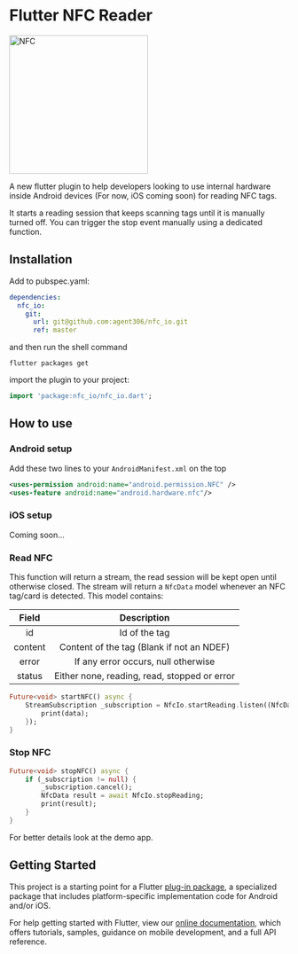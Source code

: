 # Flutter NFC Reader

<img src="http://pluspng.com/img-png/nfc-png-g-technology-2269.png" alt="NFC" width="250"/>

A new flutter plugin to help developers looking to use internal hardware inside Android devices (For now, iOS coming soon) for reading NFC tags.

It starts a reading session that keeps scanning tags until it is manually turned off.
You can trigger the stop event manually using a dedicated function.

## Installation

Add to pubspec.yaml:

```yaml
dependencies:
  nfc_io:
    git:
      url: git@github.com:agent306/nfc_io.git
      ref: master
```

and then run the shell command

```shell
flutter packages get
```

import the plugin to your project:

```dart
import 'package:nfc_io/nfc_io.dart';
```

## How to use

### Android setup

Add these two lines to your `AndroidManifest.xml` on the top

```xml
<uses-permission android:name="android.permission.NFC" />
<uses-feature android:name="android.hardware.nfc"/>
```

### iOS setup

Coming soon...

### Read NFC

This function will return a stream, the read session will be kept open until otherwise closed.
The stream will return a `NfcData` model whenever an NFC tag/card is detected. This model contains:

|  Field  |                  Description                 |
|:-------:|:--------------------------------------------:|
| id      | Id of the tag                                |
| content | Content of the tag (Blank if not an NDEF)    |
| error   | If any error occurs, null otherwise          |
| status  | Either none, reading, read, stopped or error |

```dart
Future<void> startNFC() async {
    StreamSubscription _subscription = NfcIo.startReading.listen((NfcData data) {
        print(data);
    });
}
```

### Stop NFC

```dart
Future<void> stopNFC() async {
    if (_subscription != null) {
        _subscription.cancel();
        NfcData result = await NfcIo.stopReading;
        print(result);
    }
}
```

For better details look at the demo app.

## Getting Started

This project is a starting point for a Flutter
[plug-in package](https://flutter.dev/developing-packages/),
a specialized package that includes platform-specific implementation code for
Android and/or iOS.

For help getting started with Flutter, view our 
[online documentation](https://flutter.dev/docs), which offers tutorials, 
samples, guidance on mobile development, and a full API reference.
